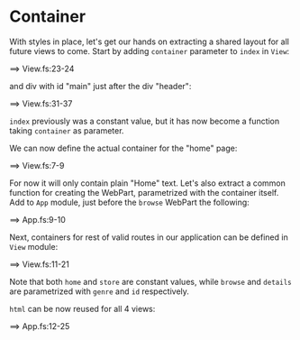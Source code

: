 # Container

With styles in place, let's get our hands on extracting a shared layout for all future views to come.
Start by adding `container` parameter to `index` in `View`:

==> View.fs:23-24

and div with id "main" just after the div "header":

==> View.fs:31-37

`index` previously was a constant value, but it has now become a function taking `container` as parameter.

We can now define the actual container for the "home" page:

==> View.fs:7-9

For now it will only contain plain "Home" text.
Let's also extract a common function for creating the WebPart, parametrized with the container itself.
Add to `App` module, just before the `browse` WebPart the following:

==> App.fs:9-10

Next, containers for rest of valid routes in our application can be defined in `View` module:

==> View.fs:11-21

Note that both `home` and `store` are constant values, while `browse` and `details` are parametrized with `genre` and `id` respectively.

`html` can be now reused for all 4 views:

==> App.fs:12-25


